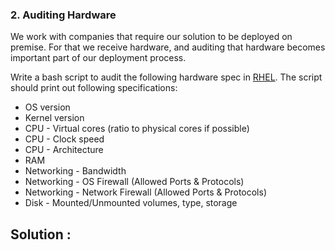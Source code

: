 
### 2. Auditing Hardware
We work with companies that require our solution to be deployed on premise. For that we receive hardware, and auditing that hardware becomes important part of our deployment process.

Write a bash script to audit the following hardware spec in [RHEL](https://www.redhat.com/en/technologies/linux-platforms/enterprise-linux). The script should print out following specifications:
- OS version
- Kernel version
- CPU - Virtual cores (ratio to physical cores if possible)
- CPU - Clock speed
- CPU - Architecture
- RAM
- Networking - Bandwidth
- Networking - OS Firewall (Allowed Ports & Protocols)
- Networking - Network Firewall (Allowed Ports & Protocols)
- Disk - Mounted/Unmounted volumes, type, storage

## Solution :
